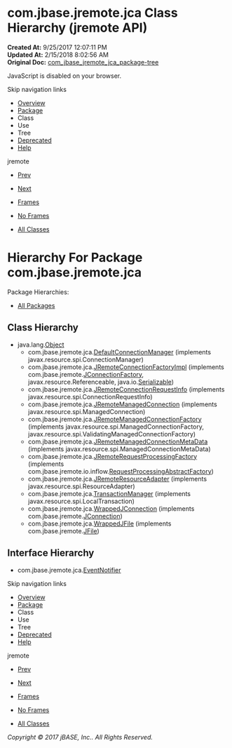 # com.jbase.jremote.jca Class Hierarchy (jremote   API)

**Created At:** 9/25/2017 12:07:11 PM  
**Updated At:** 2/15/2018 8:02:56 AM  
**Original Doc:** [com_jbase_jremote_jca_package-tree](https://docs.jbase.com/39258-jca/com_jbase_jremote_jca_package-tree)  

<!--<br>    try {<br>        if (location.href.indexOf('is-external=true') == -1) {<br>            parent.document.title="com.jbase.jremote.jca Class Hierarchy (jremote   API)";<br>        }<br>    }<br>    catch(err) {<br>    }<br>//-->
JavaScript is disabled on your browser.

Skip navigation links

- [Overview](../../../../overview-summary.html)
- [Package](./../com.jbase.jremote.jca-%28jremote---api%29)
- Class
- Use
- Tree
- [Deprecated](../../../../deprecated-list.html)
- [Help](../../../../help-doc.html)


jremote <br>

- [Prev](./../../io/inflow/com.jbase.jremote.io.inflow-class-hierarchy-%28jremote---api%29)
- [Next](./../cci/com.jbase.jremote.jca.cci-class-hierarchy-%28jremote---api%29)


- [Frames](./.)
- [No Frames](./.)


- [All Classes](../../../../allclasses-noframe.html)


<!--<br>  allClassesLink = document.getElementById("allclasses\_navbar\_top");<br>  if(window==top) {<br>    allClassesLink.style.display = "block";<br>  }<br>  else {<br>    allClassesLink.style.display = "none";<br>  }<br>  //-->

# Hierarchy For Package com.jbase.jremote.jca
Package Hierarchies:
- [All Packages](../../../../overview-tree.html)

## Class Hierarchy

- java.lang.[Object](http://java.sun.com/j2se/1.5.0/docs/api/java/lang/Object.html?is-external=true "class or interface in java.lang")
    - com.jbase.jremote.jca.[DefaultConnectionManager](./../defaultconnectionmanager-%28jremote-api%29 "class in com.jbase.jremote.jca") (implements javax.resource.spi.ConnectionManager)
    - com.jbase.jremote.jca.[JRemoteConnectionFactoryImpl](./../jremoteconnectionfactoryimpl-%28jremote-api%29 "class in com.jbase.jremote.jca") (implements com.jbase.jremote.[JConnectionFactory](./../../jconnectionfactory-%28jremote-api%29 "interface in com.jbase.jremote"), javax.resource.Referenceable, java.io.[Serializable](http://java.sun.com/j2se/1.5.0/docs/api/java/io/Serializable.html?is-external=true "class or interface in java.io"))
    - com.jbase.jremote.jca.[JRemoteConnectionRequestInfo](./../jremoteconnectionrequestinfo-%28jremote-api%29 "class in com.jbase.jremote.jca") (implements javax.resource.spi.ConnectionRequestInfo)
    - com.jbase.jremote.jca.[JRemoteManagedConnection](./../jremotemanagedconnection-%28jremote-api%29 "class in com.jbase.jremote.jca") (implements javax.resource.spi.ManagedConnection)
    - com.jbase.jremote.jca.[JRemoteManagedConnectionFactory](./../jremotemanagedconnectionfactory-%28jremote---api%29 "class in com.jbase.jremote.jca") (implements javax.resource.spi.ManagedConnectionFactory, javax.resource.spi.ValidatingManagedConnectionFactory)
    - com.jbase.jremote.jca.[JRemoteManagedConnectionMetaData](./../jremotemanagedconnectionmetadata-%28jremote---api%29 "class in com.jbase.jremote.jca") (implements javax.resource.spi.ManagedConnectionMetaData)
    - com.jbase.jremote.jca.[JRemoteRequestProcessingFactory](./../jremoterequestprocessingfactory-%28jremote---api%29 "class in com.jbase.jremote.jca") (implements com.jbase.jremote.io.inflow.[RequestProcessingAbstractFactory](./../../io/inflow/requestprocessingabstractfactory-%28jremote---api%29 "interface in com.jbase.jremote.io.inflow"))
    - com.jbase.jremote.jca.[JRemoteResourceAdapter](./../jremoteresourceadapter-%28jremote-api%29 "class in com.jbase.jremote.jca") (implements javax.resource.spi.ResourceAdapter)
    - com.jbase.jremote.jca.[TransactionManager](./../transactionmanager-%28jremote-api%29 "class in com.jbase.jremote.jca") (implements javax.resource.spi.LocalTransaction)
    - com.jbase.jremote.jca.[WrappedJConnection](./../wrappedjconnection-%28jremote-api%29 "class in com.jbase.jremote.jca") (implements com.jbase.jremote.[JConnection](./../../jconnection-%28jremote-api%29 "interface in com.jbase.jremote"))
    - com.jbase.jremote.jca.[WrappedJFile](./../wrappedjfile-%28jremote-api%29 "class in com.jbase.jremote.jca") (implements com.jbase.jremote.[JFile](./../../jfile-%28jremote-api%29 "interface in com.jbase.jremote"))


## Interface Hierarchy

- com.jbase.jremote.jca.[EventNotifier](./../eventnotifier-%28jremote-api%29 "interface in com.jbase.jremote.jca")

Skip navigation links

- [Overview](../../../../overview-summary.html)
- [Package](./../com.jbase.jremote.jca-%28jremote---api%29)
- Class
- Use
- Tree
- [Deprecated](../../../../deprecated-list.html)
- [Help](../../../../help-doc.html)


jremote <br>

- [Prev](./../../io/inflow/com.jbase.jremote.io.inflow-class-hierarchy-%28jremote---api%29)
- [Next](./../cci/com.jbase.jremote.jca.cci-class-hierarchy-%28jremote---api%29)


- [Frames](./.)
- [No Frames](./.)


- [All Classes](../../../../allclasses-noframe.html)


<!--<br>  allClassesLink = document.getElementById("allclasses\_navbar\_bottom");<br>  if(window==top) {<br>    allClassesLink.style.display = "block";<br>  }<br>  else {<br>    allClassesLink.style.display = "none";<br>  }<br>  //-->

*Copyright © 2017 jBASE, Inc.. All Rights Reserved.*
